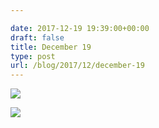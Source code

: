 ```yaml
---

date: 2017-12-19 19:39:00+00:00
draft: false
title: December 19
type: post
url: /blog/2017/12/december-19
---
```




  
   ![](/images/2017-12-19-201712december-19/IMG_3380.jpg)

  

  
   ![](/images/2017-12-19-201712december-19/IMG_3382.jpg)

  


